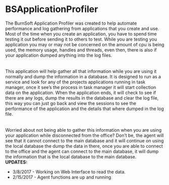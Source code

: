 # BSApplicationProfiler
The BurnSoft Application Profiler was created to help automate performance and log gathering from applications that you create and use.  Most of the time when you create an application, you have to spend time testing it out before sending it to others to test.  While you are testing you application you may or may not be concerned on the amount of cpu is being used, the memory usage, handles and threads, even then, there is also if your application dumped anything into the log files.  
<br/>
<br/>
This application will help gather all that information while you are using it normally and dump the information in a database.  It is designed to run as a service and look for any of the projects applications running in task manager, once it see’s the process in task manager it will start collection data on the application.  When the application ends, it will check to see if there are any logs, dump the results in the database and clear the log file, this way you can just go back and view the sessions to see the performance of the application and the details that where dumped in the log file.  
<br/>
<br/>
Worried about not being able to gather this information when you are using  your application while disconnected from the office?  Don’t be, the agent will see that it cannot connect to the main database and it will continue on using the local database the dump the data in there, once you are able to connect to the office and the agent can connect to the main database, it will dump the information that is the local database to the main database. 
<br/>
<b>UPDATES:</b> <br/>
<ul>
<li>3/8/2017 - Working on Web Interface to read the data.</li>
<li>2/15/2017 - Agent functions are up and running</li>
</ul>
